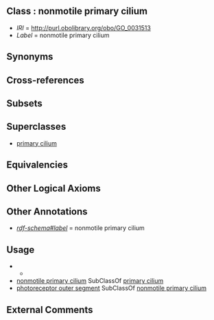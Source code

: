 
## Class : nonmotile primary cilium

 * *IRI* = http://purl.obolibrary.org/obo/GO_0031513
 * *Label* = nonmotile primary cilium

## Synonyms


## Cross-references


## Subsets


## Superclasses

 * [primary cilium](../../GO/72/GO_0072372.md)

## Equivalencies


## Other Logical Axioms


## Other Annotations

 * *[rdf-schema#label](../../el/rdf-schema#label.md)* = nonmotile primary cilium

## Usage

 * -
 * [nonmotile primary cilium](../../GO/13/GO_0031513.md) SubClassOf [primary cilium](../../GO/72/GO_0072372.md)
 * [photoreceptor outer segment](../../GO/50/GO_0001750.md) SubClassOf [nonmotile primary cilium](../../GO/13/GO_0031513.md)

## External Comments

